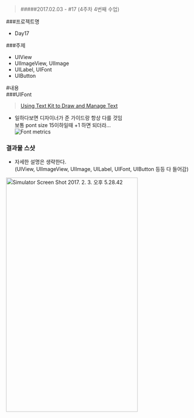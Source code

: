 > #####2017.02.03 -  #17 (4주차 4번째 수업)

###프로젝트명
- Day17  

###주제  
- UIView
- UIImageView, UIImage
- UILabel, UIFont
- UIButton

#내용  
###UIFont
> [Using Text Kit to Draw and Manage Text](https://developer.apple.com/library/content/documentation/StringsTextFonts/Conceptual/TextAndWebiPhoneOS/CustomTextProcessing/CustomTextProcessing.html)  

  - 일하다보면 디자이너가 준 가이드랑 항상 다를 것임  
    보통 pont size 15이하일때 +1 하면 되더라...  
    ![Font metrics](https://developer.apple.com/library/content/documentation/StringsTextFonts/Conceptual/TextAndWebiPhoneOS/Art/textpg_intro_2x.png)
    
    
    
### 결과물 스샷
- 자세한 설명은 생략한다.  
  (UIView, UIImageView, UIImage, UILabel, UIFont, UIButton 등등 다 들어감)  

<a data-flickr-embed="true"  href="https://www.flickr.com/photos/145858067@N03/32557808081/in/dateposted-public/" title="Simulator Screen Shot 2017. 2. 3. 오후 5.28.42"><img src="https://c1.staticflickr.com/1/348/32557808081_d8a7a3ca13_z.jpg" width="360" height="640" alt="Simulator Screen Shot 2017. 2. 3. 오후 5.28.42"></a><script async src="//embedr.flickr.com/assets/client-code.js" charset="utf-8"></script>  

